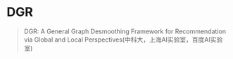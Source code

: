 # DGR

> DGR: A General Graph Desmoothing Framework for Recommendation via Global and Local Perspectives(中科大，上海AI实验室，百度AI实验室)


